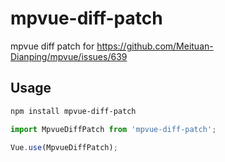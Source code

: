 # mpvue-diff-patch

mpvue diff patch for https://github.com/Meituan-Dianping/mpvue/issues/639

## Usage

```bash
npm install mpvue-diff-patch
```

```js
import MpvueDiffPatch from 'mpvue-diff-patch';

Vue.use(MpvueDiffPatch);
```
